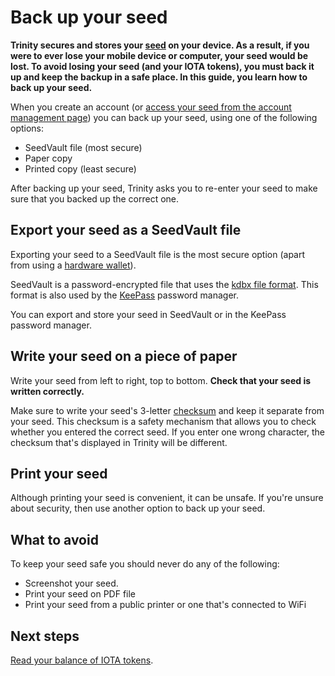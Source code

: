 # Back up your seed

**Trinity secures and stores your [seed](root://getting-started/0.1/clients/seeds.md) on your device. As a result, if you were to ever lose your mobile device or computer, your seed would be lost. To avoid losing your seed (and your IOTA tokens), you must back it up and keep the backup in a safe place. In this guide, you learn how to back up your seed.**

When you create an account (or [access your seed from the account management page](../how-to-guides/manage-your-account.md)) you can back up your seed, using one of the following options:

- SeedVault file (most secure)
- Paper copy
- Printed copy (least secure)

After backing up your seed, Trinity asks you to re-enter your seed to make sure that you backed up the correct one.

## Export your seed as a SeedVault file

Exporting your seed to a SeedVault file is the most secure option (apart from using a [hardware wallet](../concepts/hardware-wallet.md)).  

SeedVault is a password-encrypted file that uses the [kdbx file format](https://keepass.info/help/kb/kdbx_4.html). This format is also used by the [KeePass](https://keepass.info/) password manager.

You can export and store your seed in SeedVault or in the KeePass password manager. 

## Write your seed on a piece of paper

Write your seed from left to right, top to bottom. **Check that your seed is written correctly.**

Make sure to write your seed's 3-letter [checksum](root://getting-started/0.1/clients/checksums.md) and keep it separate from your seed. This checksum is a safety mechanism that allows you to check whether you entered the correct seed. If you enter one wrong character, the checksum that's displayed in Trinity will be different.

## Print your seed

Although printing your seed is convenient, it can be unsafe. If you're unsure about security, then use another option to back up your seed.

## What to avoid

To keep your seed safe you should never do any of the following:

- Screenshot your seed.
- Print your seed on PDF file
- Print your seed from a public printer or one that's connected to WiFi

## Next steps

[Read your balance of IOTA tokens](../how-to-guides/read-your-balance.md).